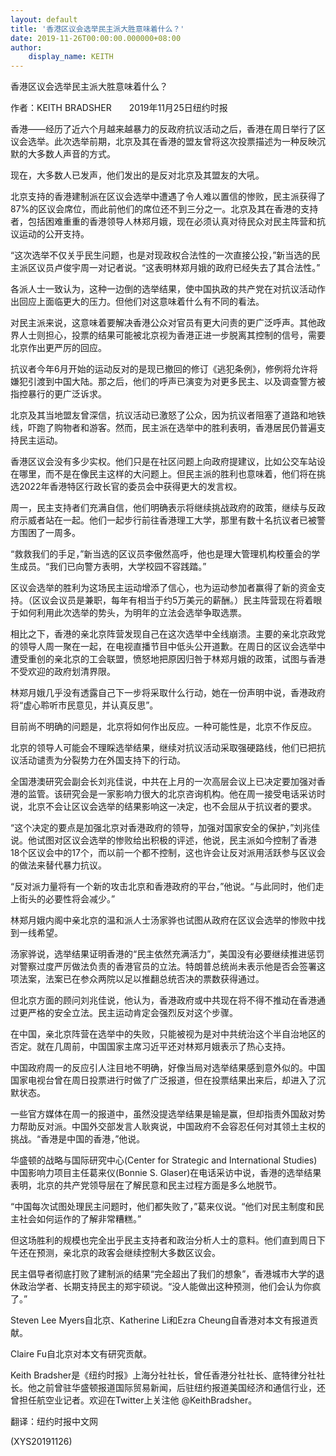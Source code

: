 ```yaml
---
layout: default
title: '香港区议会选举民主派大胜意味着什么？'
date: 2019-11-26T00:00:00.000000+08:00
author:
    display_name: KEITH
---
```


香港区议会选举民主派大胜意味着什么？

作者：KEITH BRADSHER　　2019年11月25日纽约时报

香港——经历了近六个月越来越暴力的反政府抗议活动之后，香港在周日举行了区议会选举。此次选举前期，北京及其在香港的盟友曾将这次投票描述为一种反映沉默的大多数人声音的方式。

现在，大多数人已发声，他们发出的是反对北京及其盟友的大吼。

北京支持的香港建制派在区议会选举中遭遇了令人难以置信的惨败，民主派获得了87%的区议会席位，而此前他们的席位还不到三分之一。北京及其在香港的支持者，包括困难重重的香港领导人林郑月娥，现在必须认真对待民众对民主阵营和抗议运动的公开支持。

“这次选举不仅关乎民生问题，也是对现政权合法性的一次直接公投，”新当选的民主派区议员卢俊宇周一对记者说。“这表明林郑月娥的政府已经失去了其合法性。”

各派人士一致认为，这种一边倒的选举结果，使中国执政的共产党在对抗议活动作出回应上面临更大的压力。但他们对这意味着什么有不同的看法。

对民主派来说，这意味着要解决香港公众对官员有更大问责的更广泛呼声。其他政界人士则担心，投票的结果可能被北京视为香港正进一步脱离其控制的信号，需要北京作出更严厉的回应。

抗议者今年6月开始的运动反对的是现已撤回的修订《逃犯条例》，修例将允许将嫌犯引渡到中国大陆。那之后，他们的呼声已演变为对更多民主、以及调查警方被指控暴行的更广泛诉求。

北京及其当地盟友曾深信，抗议活动已激怒了公众，因为抗议者阻塞了道路和地铁线，吓跑了购物者和游客。然而，民主派在选举中的胜利表明，香港居民仍普遍支持民主运动。

香港区议会没有多少实权。他们只是在社区问题上向政府提建议，比如公交车站设在哪里，而不是在像民主这样的大问题上。但民主派的胜利也意味着，他们将在挑选2022年香港特区行政长官的委员会中获得更大的发言权。

周一，民主支持者们充满自信，他们明确表示将继续挑战政府的政策，继续与反政府示威者站在一起。他们一起步行前往香港理工大学，那里有数十名抗议者已被警方围困了一周多。

“救救我们的手足，”新当选的区议员李傲然高呼，他也是理大管理机构校董会的学生成员。“我们已向警方表明，大学校园不容践踏。”

区议会选举的胜利为这场民主运动增添了信心，也为运动参加者赢得了新的资金支持。（区议会议员是兼职，每年有相当于约5万美元的薪酬。）民主阵营现在将着眼于如何利用此次选举的势头，为明年的立法会选举争取选票。

相比之下，香港的亲北京阵营发现自己在这次选举中全线崩溃。主要的亲北京政党的领导人周一聚在一起，在电视直播节目中低头公开道歉。在周日的区议会选举中遭受重创的亲北京的工会联盟，愤怒地把原因归咎于林郑月娥的政策，试图与香港不受欢迎的政府划清界限。

林郑月娥几乎没有透露自己下一步将采取什么行动，她在一份声明中说，香港政府将“虚心聆听市民意见，并认真反思”。

目前尚不明确的问题是，北京将如何作出反应。一种可能性是，北京不作反应。

北京的领导人可能会不理睬选举结果，继续对抗议活动采取强硬路线，他们已把抗议活动谴责为分裂势力在外国支持下的行动。

全国港澳研究会副会长刘兆佳说，中共在上月的一次高层会议上已决定要加强对香港的监管。该研究会是一家影响力很大的北京咨询机构。他在周一接受电话采访时说，北京不会让区议会选举的结果影响这一决定，也不会屈从于抗议者的要求。

“这个决定的要点是加强北京对香港政府的领导，加强对国家安全的保护，”刘兆佳说。他试图对区议会选举的惨败给出积极的评述，他说，民主派如今控制了香港18个区议会中的17个，而以前一个都不控制，这也许会让反对派用活跃参与区议会的做法来替代暴力抗议。

“反对派力量将有一个新的攻击北京和香港政府的平台，”他说。“与此同时，他们走上街头的必要性将会减少。”

林郑月娥内阁中亲北京的温和派人士汤家骅也试图从政府在区议会选举的惨败中找到一线希望。

汤家骅说，选举结果证明香港的“民主依然充满活力”，美国没有必要继续推进惩罚对警察过度严厉做法负责的香港官员的立法。特朗普总统尚未表示他是否会签署这项法案，法案已在参众两院以足以推翻总统否决的票数获得通过。

但北京方面的顾问刘兆佳说，他认为，香港政府或中共现在将不得不推动在香港通过更严格的安全立法。民主运动肯定会强烈反对这个步骤。

在中国，亲北京阵营在选举中的失败，只能被视为是对中共统治这个半自治地区的否定。就在几周前，中国国家主席习近平还对林郑月娥表示了热心支持。

中国政府周一的反应引人注目地不明确，好像当局对选举结果感到意外似的。中国国家电视台曾在周日投票进行时做了广泛报道，但在投票结果出来后，却进入了沉默状态。

一些官方媒体在周一的报道中，虽然没提选举结果是输是赢，但却指责外国敌对势力帮助反对派。中国外交部发言人耿爽说，中国政府不会容忍任何对其领土主权的挑战。“香港是中国的香港，”他说。

华盛顿的战略与国际研究中心(Center for Strategic and International Studies)中国影响力项目主任葛来仪(Bonnie S. Glaser)在电话采访中说，香港的选举结果表明，北京的共产党领导层在了解民意和民主过程方面是多么地脱节。

“中国每次试图处理民主问题时，他们都失败了，”葛来仪说。“他们对民主制度和民主社会如何运作的了解非常糟糕。”

但这场胜利的规模也完全出乎民主支持者和政治分析人士的意料。他们直到周日下午还在预测，亲北京的政客会继续控制大多数区议会。

民主倡导者彻底打败了建制派的结果“完全超出了我们的想象”，香港城市大学的退休政治学者、长期支持民主的郑宇硕说。“没人能做出这种预测，他们会认为你疯了。”

Steven Lee Myers自北京、Katherine Li和Ezra Cheung自香港对本文有报道贡献。

Claire Fu自北京对本文有研究贡献。

Keith Bradsher是《纽约时报》上海分社社长，曾任香港分社社长、底特律分社社长。他之前曾驻华盛顿报道国际贸易新闻，后驻纽约报道美国经济和通信行业，还曾担任航空业记者。欢迎在Twitter上关注他 @KeithBradsher。

翻译：纽约时报中文网

(XYS20191126)

